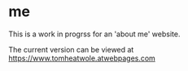 # me

This is a work in progrss for an 'about me' website.

The current version can be viewed at https://www.tomheatwole.atwebpages.com
